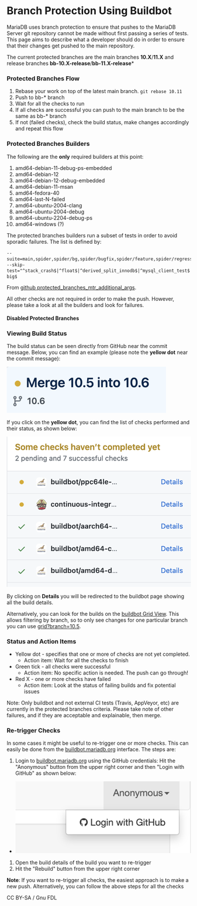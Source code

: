 # Branch Protection Using Buildbot

MariaDB uses branch protection to ensure that pushes to the MariaDB Server git repository cannot be made without first passing a series of tests. This page aims to describe what a developer should do in order to ensure that their changes get pushed to the main repository.

The current protected branches are the main branches **10.X**/**11.X** and release branches **bb-10.X-release**/**bb-11.X-release**\*

### Protected Branches Flow

1. Rebase your work on top of the latest main branch. `git rebase 10.11`
2. Push to bb-\* branch
3. Wait for all the checks to run
4. If all checks are successful you can push to the main branch to be the same as bb-\* branch
5. If not (failed checks), check the build status, make changes accordingly and repeat this flow

### Protected Branches Builders

The following are the **only** required builders at this point:

1. amd64-debian-11-debug-ps-embedded
2. amd64-debian-12
3. amd64-debian-12-debug-embedded
4. amd64-debian-11-msan
5. amd64-fedora-40
6. amd64-last-N-failed
7. amd64-ubuntu-2004-clang
8. amd64-ubuntu-2004-debug
9. amd64-ubuntu-2204-debug-ps
10. amd64-windows (?)

The protected branches builders run a subset of tests in order to avoid sporadic failures. The list is defined by:

```
--suite=main,spider,spider/bg,spider/bugfix,spider/feature,spider/regression/e1121,spider/regression/e112122 --skip-test="^stack_crash$|^float$|^derived_split_innodb$|^mysql_client_test$|^kill$|^processlist_not_embedded$|^sp-big$
```

From [github protected\_branches\_mtr\_additional\_args](https://github.com/MariaDB/buildbot/blob/main/master-protected-branches/master.cfg#L379).

All other checks are not required in order to make the push. However, please take a look at all the builders and look for failures.

#### Disabled Protected Branches

### Viewing Build Status

The build status can be seen directly from GitHub near the commit message. Below, you can find an example (please note the **yellow dot** near the commit message):

![Commit example](../../../../.gitbook/assets/branch-protection-using-buildbot/+image/commit-example.png)

If you click on the **yellow dot**, you can find the list of checks performed and their status, as shown below:

![Build status](../../../../.gitbook/assets/branch-protection-using-buildbot/+image/build-status.png)

By clicking on **Details** you will be redirected to the buildbot page showing all the build details.

Alternatively, you can look for the builds on the [buildbot Grid View](https://buildbot.mariadb.org/#/grid). This allows filtering by branch, so to only see changes for one particular branch you can use [grid?branch=10.5](https://buildbot.mariadb.org/#/grid?branch=10.5).

### Status and Action Items

* Yellow dot - specifies that one or more of checks are not yet completed.
  * Action item: Wait for all the checks to finish
* Green tick - all checks were successful
  * Action item: No specific action is needed. The push can go through!
* Red X - one or more checks have failed
  * Action item: Look at the status of failing builds and fix potential issues

Note: Only buildbot and not external CI tests (Travis, AppVeyor, etc) are currently in the protected branches criteria. Please take note of other failures, and if they are acceptable and explainable, then merge.

### Re-trigger Checks

In some cases it might be useful to re-trigger one or more checks. This can easily be done from the [buildbot.mariadb.org](https://buildbot.mariadb.org) interface. The steps are:

1. Login to [buildbot.mariadb.org](https://buildbot.mariadb.org) using the GitHub credentials: Hit the "Anonymous" button from the upper right corner and then "Login with GitHub" as shown below:

* ![Login](../../../../.gitbook/assets/branch-protection-using-buildbot/+image/login.png)

1. Open the build details of the build you want to re-trigger
2. Hit the "Rebuild" button from the upper right corner

**Note**: If you want to re-trigger all checks, the easiest approach is to make a new push. Alternatively, you can follow the above steps for all the checks

CC BY-SA / Gnu FDL
